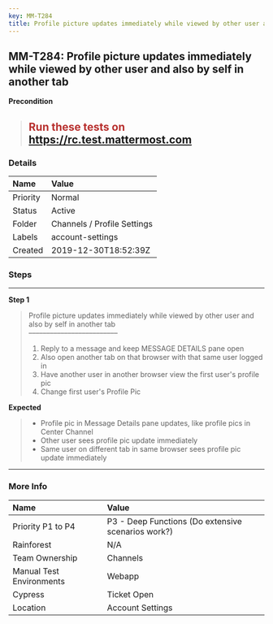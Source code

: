 ```yaml
---
key: MM-T284
title: Profile picture updates immediately while viewed by other user and also by self in another tab
---
```


## MM-T284: Profile picture updates immediately while viewed by other user and also by self in another tab

**Precondition**

> <article><h1><span style="color: rgb(184, 49, 47);">Run these tests on</span> <a href="https://mysql.test.mattermost.com/" rel="noopener noreferrer" target="_blank">https://rc.test.mattermost.com</a></h1></article>

### Details

| Name     | Value                       |
| :------- | :-------------------------- |
| Priority | Normal                      |
| Status   | Active                      |
| Folder   | Channels / Profile Settings |
| Labels   | account-settings            |
| Created  | 2019-12-30T18:52:39Z        |

### Steps

<hr/>

**Step 1**

> <article>Profile picture updates immediately while viewed by other user and also by self in another tab<br>–––––––––––––––––––––––––<ol><li>Reply to a message and keep MESSAGE DETAILS pane open</li><li>Also open another tab on that browser with that same user logged in</li><li>Have another user in another browser view the first user's profile pic</li><li>Change first user's Profile Pic</li></ol></article>

**Expected**

> <article><ul><li>Profile pic in Message Details pane updates, like profile pics in Center Channel</li><li>Other user sees profile pic update immediately</li><li>Same user on different tab in same browser sees profile pic update immediately</li></ul></article>

<hr/>

### More Info

| Name                     | Value                                              |
| :----------------------- | :------------------------------------------------- |
| Priority P1 to P4        | P3 - Deep Functions (Do extensive scenarios work?) |
| Rainforest               | N/A                                                |
| Team Ownership           | Channels                                           |
| Manual Test Environments | Webapp                                             |
| Cypress                  | Ticket Open                                        |
| Location                 | Account Settings                                   |
